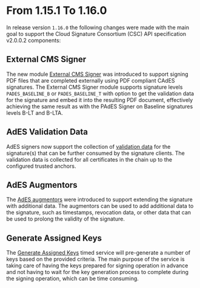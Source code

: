 # From 1.15.1 To 1.16.0

In release version `1.16.0` the following changes were made with the main goal to support the Cloud Signature Consortium (CSC) API specification v2.0.0.2 components:

## External CMS Signer

The new module [External CMS Signer](../ades-formats/pades-signer/external-cms) was introduced to support signing PDF files that are completed externally using PDF compliant CAdES signatures. The External CMS Signer module supports signature levels `PADES_BASELINE_B` or `PADES_BASELINE_T` with option to get the validation data for the signature and embed it into the resulting PDF document, effectively achieving the same result as with the PAdES Signer on Baseline signatures levels B-LT and B-LTA. 

## AdES Validation Data

AdES signers now support the collection of [validation data](../ades-formats/validation-data) for the signature(s) that can be further consumed by the signature clients. The validation data is collected for all certificates in the chain up to the configured trusted anchors.

## AdES Augmentors

The [AdES augmentors](../ades-formats/signature-augmentation/overview) were introduced to support extending the signature with additional data. The augmentors can be used to add additional data to the signature, such as timestamps, revocation data, or other data that can be used to prolong the validity of the signature.

## Generate Assigned Keys

The [Generate Assigned Keys](../timed-services/generate-assigned-keys/overview) timed service will pre-generate a number of keys based on the provided criteria. The main purpose of the service is taking care of having the keys prepared for signing operation in advance and not having to wait for the key generation process to complete during the signing operation, which can be time consuming.
